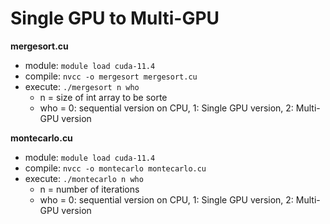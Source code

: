 # Single GPU to Multi-GPU



**mergesort.cu**
- module: `module load cuda-11.4`
- compile: `nvcc -o mergesort mergesort.cu`
- execute: `./mergesort n who`
  - n = size of int array to be sorte
  - who = 0: sequential version on CPU, 1: Single GPU version, 2: Multi-GPU version

**montecarlo.cu**
- module: `module load cuda-11.4`
- compile: `nvcc -o montecarlo montecarlo.cu`
- execute: `./montecarlo n who`
  - n = number of iterations
  - who = 0: sequential version on CPU, 1: Single GPU version, 2: Multi-GPU version
